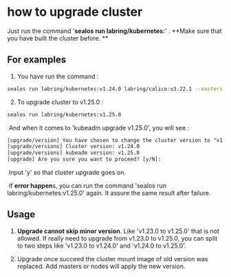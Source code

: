 # how to upgrade cluster

Just run the command '**sealos run labring/kubernetes:<new-version>**' . **Make sure that you have built the cluster before. **

## For examples

1. You have run the command :

```sh
sealos run labring/kubernetes:v1.24.0 labring/calico:v3.22.1 --masters 192.168.64.8 --nodes 192.168.64.7
```

2. To upgrade cluster to v1.25.0 :

```sh
sealos run labring/kubernetes:v1.25.0 
```

​	And when it comes to 'kubeadm upgrade v1.25.0', you will see :

```txt
[upgrade/version] You have chosen to change the cluster version to "v1.25.0"
[upgrade/versions] Cluster version: v1.24.0
[upgrade/versions] kubeadm version: v1.25.0
[upgrade] Are you sure you want to proceed? [y/N]: 
```

​	Input 'y' so that cluster upgrade goes on. 

​	If **error happen**s, you can run the command 'sealos run labring/kubernetes:v1.25.0' again. It assure the same result after failure. 

## Usage

1. **Upgrade cannot skip minor version**. Like 'v1.23.0 to v1.25.0' that is not allowed. If really need to upgrade from v1.23.0 to v1.25.0, you can split to two steps like 'v1.23.0 to v1.24.0' and 'v1.24.0 to v1.25.0'.

2. Upgrade once succeed the cluster mount image of old version was replaced. Add masters or nodes will apply the new version.

​	